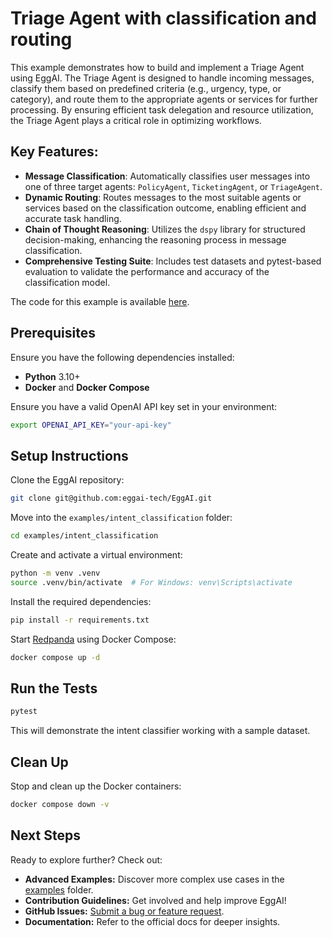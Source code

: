 # Triage Agent with classification and routing

This example demonstrates how to build and implement a Triage Agent using EggAI. The Triage Agent is designed to handle
incoming messages, classify them based on predefined criteria (e.g., urgency, type, or category), and route them to the
appropriate agents or services for further processing. By ensuring efficient task delegation and resource utilization,
the Triage Agent plays a critical role in optimizing workflows.

## Key Features:

- **Message Classification**: Automatically classifies user messages into one of three target agents: `PolicyAgent`,
  `TicketingAgent`, or `TriageAgent`.
- **Dynamic Routing**: Routes messages to the most suitable agents or services based on the classification outcome,
  enabling efficient and accurate task handling.
- **Chain of Thought Reasoning**: Utilizes the `dspy` library for structured decision-making, enhancing the reasoning
  process in message classification.
- **Comprehensive Testing Suite**: Includes test datasets and pytest-based evaluation to validate the performance and
  accuracy of the classification model.

The code for this example is
available [here](https://github.com/eggai-tech/EggAI/tree/main/examples/intent_classification).

## Prerequisites

Ensure you have the following dependencies installed:

- **Python** 3.10+
- **Docker** and **Docker Compose**

Ensure you have a valid OpenAI API key set in your environment:

```bash
export OPENAI_API_KEY="your-api-key"
```

## Setup Instructions

Clone the EggAI repository:

```bash
git clone git@github.com:eggai-tech/EggAI.git
```

Move into the `examples/intent_classification` folder:

```bash
cd examples/intent_classification
```

Create and activate a virtual environment:

```bash
python -m venv .venv
source .venv/bin/activate  # For Windows: venv\Scripts\activate
```

Install the required dependencies:

```bash
pip install -r requirements.txt
```

Start [Redpanda](https://github.com/redpanda-data/redpanda) using Docker Compose:

```bash
docker compose up -d
```

## Run the Tests

```bash
pytest
```

This will demonstrate the intent classifier working with a sample dataset.

## Clean Up

Stop and clean up the Docker containers:

```bash
docker compose down -v
```

## Next Steps

Ready to explore further? Check out:

- **Advanced Examples:** Discover more complex use cases in
  the [examples](https://github.com/eggai-tech/EggAI/tree/main/examples/) folder.
- **Contribution Guidelines:** Get involved and help improve EggAI!
- **GitHub Issues:** [Submit a bug or feature request](https://github.com/eggai-tech/eggai/issues).
- **Documentation:** Refer to the official docs for deeper insights.
